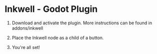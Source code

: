 # Inkwell - Godot Plugin

1. Download and activate the plugin. More instructions can be found in addons/inkwell

2. Place the Inkwell node as a child of a button.

3. You're all set!
